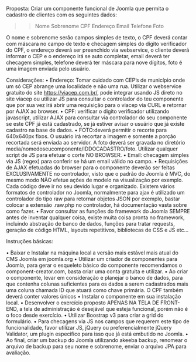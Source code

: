 Proposta: Criar um componente funcional de Joomla que permita o cadastro de clientes com os seguintes dados:

>>Nome
>>Sobrenome
>>CPF
>>Endereço
>>Email
>>Telefone
>>Foto

O nome e sobrenome serão campos simples de texto, o CPF deverá contar com máscara no campo de texto e checagem simples do dígito verificador do CPF, o endereço deverá ser preenchido via webservice, o cliente deverá informar o CEP e o endereço irá se auto completar, email deverá ter checagem simples, telefone deverá ter máscara para nove dígitos, foto é uma imagem enviada pelo usuário.

Considerações: 
• Endereço: Tomar cuidado com CEP’s de município onde um só CEP abrange uma localidade e não uma rua.  Utilizar o webservice gratuito do site https://viacep.com.br/, pode integrar usando JS direto no site viacep ou utilizar JS para consultar o controlador do teu componente que por sua vez irá abrir uma requisição para o viacep via CURL e retornar por AJAX ao browser.
• CPF: verificar o digito verificador utilizando javascript, utilizar AJAX para consultar via controlador do seu componente se este CPF já está cadastrado, se já estiver avisar o usuário que já existe cadastro na base de dados.
• FOTO:deverá permitir o recorte para 640x640px fixos. O usuário irá recortar a imagem e somente a porção recortada será enviada ao servidor. A foto deverá ser gravada no diretório media/nomedoseucomponente/IDDOCADASTRO/foto. Utilizar qualquer script de JS para efetuar o corte NO BROWSER.
• Email: checagem simples via JS (regex) para conferir se há um email válido no campo.
• Requisições de AJAX efetuadas do browser para o componente deverão ser feitas EXCLUSIVAMENTE no controlador, visto que o padrão do Joomla é MVC, do mesmo modo NÃO efetue ações de modelo na visualização por exemplo. Cada código deve ir no seu devido lugar e organizado. Existem vários formatos de controlador no Joomla, normalmente para ajax é utilizado um controlador do tipo raw para retornar objetos JSON por exemplo, bastar colocar a extensão .raw.php no controlador, há documentação vasta sobre como fazer.
• Favor consultar as funções do framework do Joomla SEMPRE antes de inventar qualquer coisa, existe muita coisa pronta no framework, incluindo abstração de banco de dados, funções para tratar requests, geração de código HTML, layouts repetitivos, bibliotecas de CSS e JS etc…

Instruções básicas:

• Baixar e Instalar na máquina local a versão mais estável mais atual do CMS Joomla em joomla.org
• Utilizar um criador de componentes para Joomla, para gerar o esqueleto básico do componente recomendamos o component-creator.com, basta criar uma conta gratuita e utilizar.
• Ao criar o componente, levar em consideração e planejar o banco de dados, para que contenha colunas suficientes para os dados a serem cadastrados mais uma coluna chamada ID que atuará como chave primária. O CPF também deverá conter valores únicos
• Instalar o componente em sua instalação local.
• Desenvolver o exercício proposto APENAS NA TELA DE FRONT-END, a tela de administração é desejável que esteja funcional, porém não é o foco desde exercício.
• Utilizar Boostrap v3 para criar a grid do formulário.
• Para checagens via JS nos campos que requerem este tipo de funcionalidade, favor utilizar JS, jQuery ou preferencialmente jQuery Validator, um plugin especifico para isso que já está embutido no Joomla.
• Ao final, criar um backup do Joomla utilizando akeeba backup, renomear o arquivo de backup para seu nome e sobrenome, enviar o arquivo JPA para avaliação.


